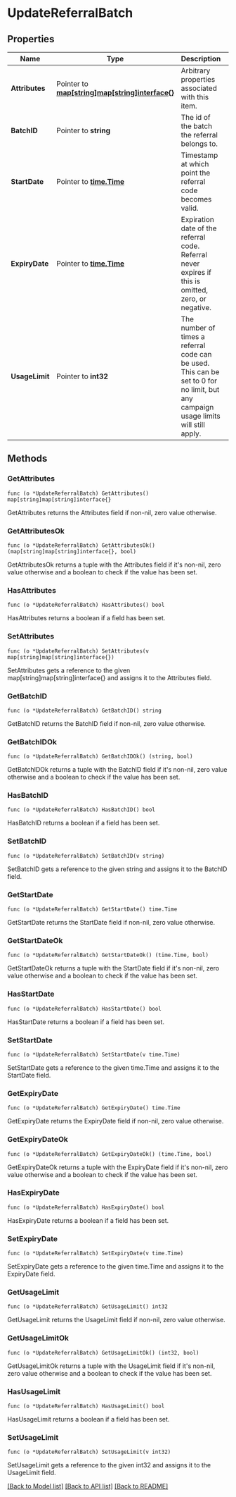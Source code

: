 # UpdateReferralBatch

## Properties

Name | Type | Description | Notes
------------ | ------------- | ------------- | -------------
**Attributes** | Pointer to [**map[string]map[string]interface{}**](map[string]interface{}.md) | Arbitrary properties associated with this item. | [optional] 
**BatchID** | Pointer to **string** | The id of the batch the referral belongs to. | 
**StartDate** | Pointer to [**time.Time**](time.Time.md) | Timestamp at which point the referral code becomes valid. | [optional] 
**ExpiryDate** | Pointer to [**time.Time**](time.Time.md) | Expiration date of the referral code. Referral never expires if this is omitted, zero, or negative. | [optional] 
**UsageLimit** | Pointer to **int32** | The number of times a referral code can be used. This can be set to 0 for no limit, but any campaign usage limits will still apply.  | [optional] 

## Methods

### GetAttributes

`func (o *UpdateReferralBatch) GetAttributes() map[string]map[string]interface{}`

GetAttributes returns the Attributes field if non-nil, zero value otherwise.

### GetAttributesOk

`func (o *UpdateReferralBatch) GetAttributesOk() (map[string]map[string]interface{}, bool)`

GetAttributesOk returns a tuple with the Attributes field if it's non-nil, zero value otherwise
and a boolean to check if the value has been set.

### HasAttributes

`func (o *UpdateReferralBatch) HasAttributes() bool`

HasAttributes returns a boolean if a field has been set.

### SetAttributes

`func (o *UpdateReferralBatch) SetAttributes(v map[string]map[string]interface{})`

SetAttributes gets a reference to the given map[string]map[string]interface{} and assigns it to the Attributes field.

### GetBatchID

`func (o *UpdateReferralBatch) GetBatchID() string`

GetBatchID returns the BatchID field if non-nil, zero value otherwise.

### GetBatchIDOk

`func (o *UpdateReferralBatch) GetBatchIDOk() (string, bool)`

GetBatchIDOk returns a tuple with the BatchID field if it's non-nil, zero value otherwise
and a boolean to check if the value has been set.

### HasBatchID

`func (o *UpdateReferralBatch) HasBatchID() bool`

HasBatchID returns a boolean if a field has been set.

### SetBatchID

`func (o *UpdateReferralBatch) SetBatchID(v string)`

SetBatchID gets a reference to the given string and assigns it to the BatchID field.

### GetStartDate

`func (o *UpdateReferralBatch) GetStartDate() time.Time`

GetStartDate returns the StartDate field if non-nil, zero value otherwise.

### GetStartDateOk

`func (o *UpdateReferralBatch) GetStartDateOk() (time.Time, bool)`

GetStartDateOk returns a tuple with the StartDate field if it's non-nil, zero value otherwise
and a boolean to check if the value has been set.

### HasStartDate

`func (o *UpdateReferralBatch) HasStartDate() bool`

HasStartDate returns a boolean if a field has been set.

### SetStartDate

`func (o *UpdateReferralBatch) SetStartDate(v time.Time)`

SetStartDate gets a reference to the given time.Time and assigns it to the StartDate field.

### GetExpiryDate

`func (o *UpdateReferralBatch) GetExpiryDate() time.Time`

GetExpiryDate returns the ExpiryDate field if non-nil, zero value otherwise.

### GetExpiryDateOk

`func (o *UpdateReferralBatch) GetExpiryDateOk() (time.Time, bool)`

GetExpiryDateOk returns a tuple with the ExpiryDate field if it's non-nil, zero value otherwise
and a boolean to check if the value has been set.

### HasExpiryDate

`func (o *UpdateReferralBatch) HasExpiryDate() bool`

HasExpiryDate returns a boolean if a field has been set.

### SetExpiryDate

`func (o *UpdateReferralBatch) SetExpiryDate(v time.Time)`

SetExpiryDate gets a reference to the given time.Time and assigns it to the ExpiryDate field.

### GetUsageLimit

`func (o *UpdateReferralBatch) GetUsageLimit() int32`

GetUsageLimit returns the UsageLimit field if non-nil, zero value otherwise.

### GetUsageLimitOk

`func (o *UpdateReferralBatch) GetUsageLimitOk() (int32, bool)`

GetUsageLimitOk returns a tuple with the UsageLimit field if it's non-nil, zero value otherwise
and a boolean to check if the value has been set.

### HasUsageLimit

`func (o *UpdateReferralBatch) HasUsageLimit() bool`

HasUsageLimit returns a boolean if a field has been set.

### SetUsageLimit

`func (o *UpdateReferralBatch) SetUsageLimit(v int32)`

SetUsageLimit gets a reference to the given int32 and assigns it to the UsageLimit field.


[[Back to Model list]](../README.md#documentation-for-models) [[Back to API list]](../README.md#documentation-for-api-endpoints) [[Back to README]](../README.md)


